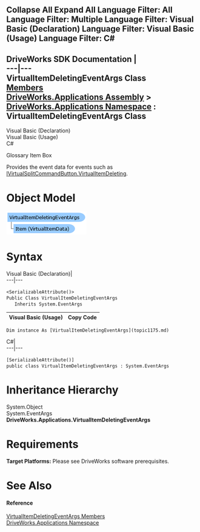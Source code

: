        

 Collapse All Expand All  Language Filter: All  Language Filter: Multiple  Language Filter: Visual Basic (Declaration) Language Filter: Visual Basic (Usage) Language Filter: C#  
---  
DriveWorks SDK Documentation  |   
---|---  
VirtualItemDeletingEventArgs Class   
[Members](topic1176.md)   
[DriveWorks.Applications Assembly](topic13.md) > [DriveWorks.Applications Namespace](topic16.md) : VirtualItemDeletingEventArgs Class  
---  
  
Visual Basic (Declaration)    
Visual Basic (Usage)    
C# 

Glossary Item Box

Provides the event data for events such as [IVirtualSplitCommandButton.VirtualItemDeleting](topic605.md). 

# Object Model

![](dotnetdiagramimages/image45.png)

# Syntax

Visual Basic (Declaration)|   
---|---  
      
    
    <SerializableAttribute()>
    Public Class VirtualItemDeletingEventArgs 
       Inherits System.EventArgs  
  
Visual Basic (Usage)| Copy Code  
---|---  
      
    
    Dim instance As [VirtualItemDeletingEventArgs](topic1175.md)  
  
C#|   
---|---  
      
    
    [SerializableAttribute()]
    public class VirtualItemDeletingEventArgs : System.EventArgs   
  
# Inheritance Hierarchy

System.Object  
System.EventArgs  
**DriveWorks.Applications.VirtualItemDeletingEventArgs**  


# Requirements

**Target Platforms:** Please see DriveWorks software prerequisites.

# See Also

#### Reference

[VirtualItemDeletingEventArgs Members](topic1176.md)   
[DriveWorks.Applications Namespace](topic16.md)



